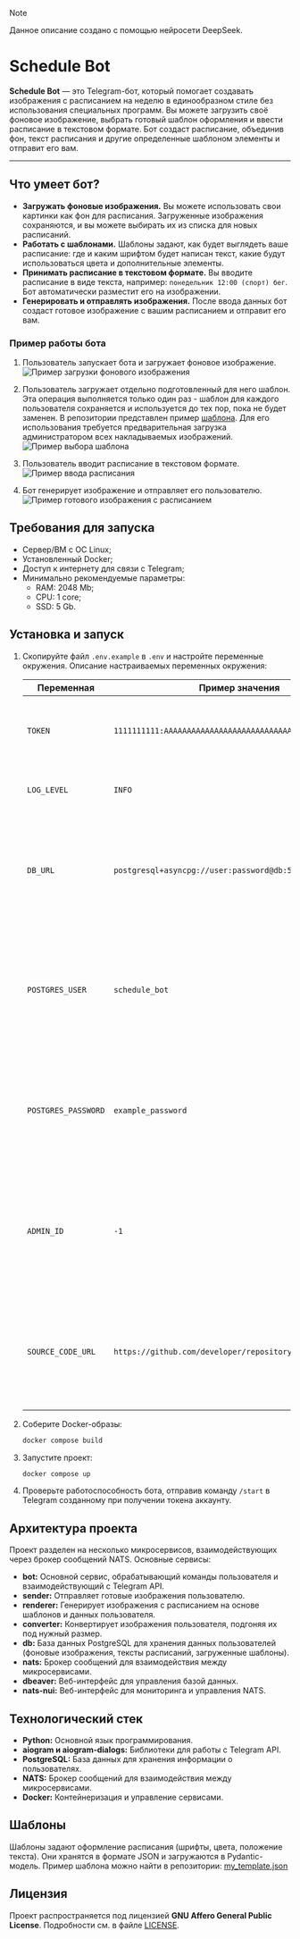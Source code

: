 > [!NOTE]  
> Данное описание создано с помощью нейросети DeepSeek.


# Schedule Bot

**Schedule Bot** — это Telegram-бот, который помогает создавать изображения с расписанием на неделю в единообразном стиле без использования специальных программ.
Вы можете загрузить своё фоновое изображение, выбрать готовый шаблон оформления и ввести расписание в текстовом формате.
Бот создаст расписание, объединив фон, текст расписания и другие определенные шаблоном элементы и отправит его вам.

---


## Что умеет бот?

- **Загружать фоновые изображения.** Вы можете использовать свои картинки как фон для расписания. Загруженные изображения сохраняются, и вы можете выбирать их из списка для новых расписаний.
- **Работать с шаблонами.** Шаблоны задают, как будет выглядеть ваше расписание: где и каким шрифтом будет написан текст, какие будут использоваться цвета и дополнительные элементы.
- **Принимать расписание в текстовом формате.** Вы вводите расписание в виде текста, например: `понедельник 12:00 (спорт) бег`. Бот автоматически разместит его на изображении.
- **Генерировать и отправлять изображения.** После ввода данных бот создаст готовое изображение с вашим расписанием и отправит его вам.


### Пример работы бота

1. Пользователь запускает бота и загружает фоновое изображение.  
   ![Пример загрузки фонового изображения](assets/upload_image.png)  

2. Пользователь загружает отдельно подготовленный для него шаблон.
   Эта операция выполняется только один раз - шаблон для каждого пользователя сохраняется и используется до тех пор, пока не будет заменен.
   В репозитории представлен пример [шаблона](assets/my_template_smol.json).
   Для его использования требуется предварительная загрузка администратором всех накладываемых изображений.  
   ![Пример выбора шаблона](assets/upload_template.png)  

3. Пользователь вводит расписание в текстовом формате.  
   ![Пример ввода расписания](assets/input_text_schedule.png)  

4. Бот генерирует изображение и отправляет его пользователю.  
   ![Пример готового изображения с расписанием](assets/result.png)


## Требования для запуска

- Сервер/ВМ с ОС Linux;
- Установленный Docker;
- Доступ к интернету для связи с Telegram;
- Минимально рекомендуемые параметры:
  - RAM: 2048 Mb;
  - CPU: 1 core;
  - SSD: 5 Gb.


## Установка и запуск

1. Скопируйте файл `.env.example` в `.env` и настройте переменные окружения.
   Описание настраиваемых переменных окружения:

    | Переменная         | Пример значения                                           | Описание                                                                                                                                          |
    |--------------------|-----------------------------------------------------------|---------------------------------------------------------------------------------------------------------------------------------------------------|
    | `TOKEN`            | `1111111111:AAAAAAAAAAAAAAAAAAAAAAAAAAAAa`                | Токен Telegram-бота. Его необходимо получить самостоятельно у бота BotFather.                                                                     |
    | `LOG_LEVEL`        | `INFO`                                                    | Уровень логирования (например, `INFO`, `DEBUG`).                                                                                                  |
    | `DB_URL`           | `postgresql+asyncpg://user:password@db:5432/schedule_bot` | URL для подключения к PostgreSQL. При использовании `docker-compose.yaml` из репозитория замените только username и пароль.                       |
    | `POSTGRES_USER`    | `schedule_bot`                                            | Имя пользователя для подключения к PostgreSQL. Используется только для настройки контейнера postgresql, для работы бота настройте `DB_URL`.       |
    | `POSTGRES_PASSWORD`| `example_password`                                        | Пароль для подключения к PostgreSQL. Используется только для настройки контейнера postgresql, для работы бота настройте `DB_URL`.                 |
    | `ADMIN_ID`         | `-1`                                                      | ID первого администратора бота в Telegram. Если не указан или равен `0` или `-1`, администраторов можно будет назначить только через базу данных. |
    | `SOURCE_CODE_URL`  | `https://github.com/developer/repository`                 | Ссылка на репозиторий с исходным кодом - основной репозиторий либо форк. Это необходимо в соответствии с используемой лицензией.                  |

2. Соберите Docker-образы:
   ```bash
   docker compose build
   ```

3. Запустите проект:
   ```bash
   docker compose up
   ```

4. Проверьте работоспособность бота, отправив команду `/start` в Telegram созданному при получении токена аккаунту.

## Архитектура проекта

Проект разделен на несколько микросервисов, взаимодействующих через брокер сообщений NATS. Основные сервисы:

- **bot:** Основной сервис, обрабатывающий команды пользователя и взаимодействующий с Telegram API.
- **sender:** Отправляет готовые изображения пользователю.
- **renderer:** Генерирует изображения с расписанием на основе шаблонов и данных пользователя.
- **converter:** Конвертирует изображения пользователя, подгоняя их под нужный размер.
- **db:** База данных PostgreSQL для хранения данных пользователей (фоновые изображения, тексты расписаний, загруженные шаблоны).
- **nats:** Брокер сообщений для взаимодействия между микросервисами.
- **dbeaver:** Веб-интерфейс для управления базой данных.
- **nats-nui:** Веб-интерфейс для мониторинга и управления NATS.

## Технологический стек

- **Python:** Основной язык программирования.
- **aiogram и aiogram-dialogs:** Библиотеки для работы с Telegram API.
- **PostgreSQL:** База данных для хранения информации о пользователях.
- **NATS:** Брокер сообщений для взаимодействия между микросервисами.
- **Docker:** Контейнеризация и управление сервисами.

## Шаблоны

Шаблоны задают оформление расписания (шрифты, цвета, положение текста). Они хранятся в формате JSON и загружаются в Pydantic-модель.
Пример шаблона можно найти в репозитории: [my_template.json](assets/my_template_smol.json)

## Лицензия

Проект распространяется под лицензией **GNU Affero General Public License**. Подробности см. в файле [LICENSE](LICENSE).

